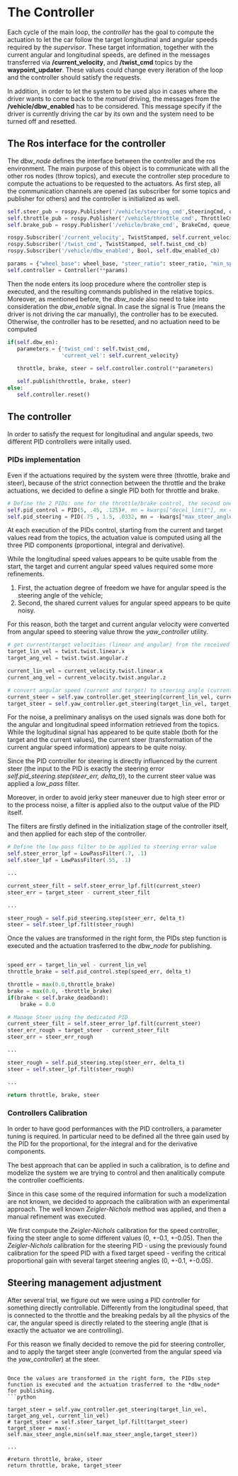 # The Controller

Each cycle of the main loop, the *controller* has the goal to compute the actuation to let the car follow the target longitudinal and angular speeds required by the *supervisor*. These target information, together with the current angular and longitudinal speeds, are defined in the messages transferred via __/current\_velocity__, and __/twist\_cmd__ topics by the __waypoint\_updater__. These values could change every iteration of the loop and the controller should satisfy the requests.

In addition, in order to let the system to be used also in cases where the driver wants to come back to the *manual* driving, the messages from the __/vehicle/dbw_enabled__ has to be considered. This message specify if the driver is currently driving the car by its own and the system need to be turned off and resetted. 

## The Ros interface for the controller

The *dbw_node* defines the interface between the controller and the ros environment. The main purpose of this object is to communicate with all the other ros nodes (throw topics), and execute the controller step procedure to compute the actuations to be requested to the actuators. 
As first step, all the communication channels are opened (as subscriber for some topics and publisher for others) and the controller is initialized as well. 

```python
self.steer_pub = rospy.Publisher('/vehicle/steering_cmd',SteeringCmd, queue_size=1)
self.throttle_pub = rospy.Publisher('/vehicle/throttle_cmd', ThrottleCmd, queue_size=1)
self.brake_pub = rospy.Publisher('/vehicle/brake_cmd', BrakeCmd, queue_size=1)

rospy.Subscriber('/current_velocity', TwistStamped, self.current_velocity_cb)
rospy.Subscriber('/twist_cmd', TwistStamped, self.twist_cmd_cb)
rospy.Subscriber('/vehicle/dbw_enabled', Bool, self.dbw_enabled_cb)

params = {"wheel_base": wheel_base, "steer_ratio": steer_ratio, "min_speed": min_speed, "max_lat_accel": max_lat_accel, "max_steer_angle": max_steer_angle, "brake_deadband": brake_deadband, "accel_limit": accel_limit, "decel_limit": decel_limit}
self.controller = Controller(**params)
```

Then the node enters its loop procedure where the controller step is executed, and the resulting commands published in the relative topics.
Moreover, as mentioned before, the *dbw_node* also need to take into consideration the *dbw_enable* signal. In case the signal is True (means the driver is not driving the car manually), the controller has to be executed. Otherwise, the controller has to be resetted, and no actuation need to be computed

 ```python
if(self.dbw_en):
    parameters = {'twist_cmd': self.twist_cmd,
                  'current_vel': self.current_velocity}
    
    throttle, brake, steer = self.controller.control(**parameters)

    self.publish(throttle, brake, steer)
else:
    self.controller.reset()
```

## The controller

In order to satisfy the request for longitudinal and angular speeds, two different PID controllers were initally used. 

### PIDs implementation

Even if the actuations required by the system were three (throttle, brake and steer), because of the strict connection between the throttle and the brake actuations, we decided to define a single PID both for throttle and brake.

```python
# Define the 2 PIDs: one for the throttle/brake control, the second one for the steering
self.pid_control = PID(5, .45, .125)#, mn = kwargs["decel_limit"], mx = kwargs["accel_limit"])
self.pid_steering = PID(.75 , 1.5, .0332, mn = -kwargs["max_steer_angle"], mx = kwargs["max_steer_angle"])
```

At each execution of the PIDs control, starting from the current and target values read from the topics, the actuation value is computed using all the three PID components (proportional, integral and derivative).

While the longitudinal speed values appears to be quite usable from the start, the target and current angular speed values required some more refinements. 
1. First, the actuation degree of freedom we have for angular speed is the steering angle of the vehicle;
2. Second, the shared current values for angular speed appears to be quite noisy.

For this reason, both the target and current angular velocity were converted from angular speed to steering value throw the *yaw_controller* utility. 

```python
# get current/target velocities (linear and angular) from the received messages in the topics 		
target_lin_vel = twist.twist.linear.x
target_ang_vel = twist.twist.angular.z

current_lin_vel = current_velocity.twist.linear.x
current_ang_vel = current_velocity.twist.angular.z

# convert angular speed (current and target) to steering angle (current and target)
current_steer = self.yaw_controller.get_steering(current_lin_vel, current_ang_vel, current_lin_vel)
target_steer = self.yaw_controller.get_steering(target_lin_vel, target_ang_vel, current_lin_vel)
```
For the noise, a preliminary analisys on the used signals was done both for the angular and longitudinal speed information retrieved from the topics. 
While the logitudinal signal has appeared to be quite stable (both for the target and the current values), the current steer (transformation of the current angular speed information) appears to be quite noisy. 

Since the PID controller for steering is directly influenced by the current steer (the input to the PID is exactly the steering error *self.pid_steering.step(steer_err, delta_t)*), to the current steer value was applied a *low_pass* filter. 

Moreover, in order to avoid jerky steer maneuver due to high steer error or to the process noise, a filter is applied also to the output value of the PID itself.

The filters are firstly defined in the initialization stage of the controller itself, and then applied for each step of the controller.

```python
# Define the low pass filter to be applied to steering error value
self.steer_error_lpf = LowPassFilter(.7, .1)
self.steer_lpf = LowPassFilter(.55, .1)

...

current_steer_filt = self.steer_error_lpf.filt(current_steer)
steer_err = target_steer - current_steer_filt

...

steer_rough = self.pid_steering.step(steer_err, delta_t)
steer = self.steer_lpf.filt(steer_rough)
```

Once the values are transformed in the right form, the PIDs step function is executed and the actuation trasferred to the *dbw_node* for publishing.
```python

speed_err = target_lin_vel - current_lin_vel
throttle_brake = self.pid_control.step(speed_err, delta_t)

throttle = max(0.0,throttle_brake)
brake = max(0.0, -throttle_brake)
if(brake < self.brake_deadband):
    brake = 0.0

# Manage Steer using the dedicated PID
current_steer_filt = self.steer_error_lpf.filt(current_steer)
steer_err_rough = target_steer - current_steer_filt
steer_err = steer_err_rough

...

steer_rough = self.pid_steering.step(steer_err, delta_t)
steer = self.steer_lpf.filt(steer_rough)

...

return throttle, brake, steer
```
### Controllers Calibration

In order to have good performances with the PID controllers, a parameter tuning is required. In particular need to be defined all the three gain used by the PID for the proportional, for the integral and for the derivative components. 

The best approach that can be applied in such a calibration, is to define and modelize the system we are trying to control and then analitically compute the controller coefficients. 

Since in this case some of the required information for such a modelization are not known, we decided to approach the calibration with an experimental approach. The well known _*Zeigler-Nichols*_ method was applied, and then a manual refinement was executed.

We first compute the *Zeigler-Nichols* calibration for the speed controller, fixing the steer angle to some different values (0, +-0.1, +-0.05). 
Then the *Zeigler-Nichols* calibration for the steering PID - using the previously found calibration for the speed PID with a fixed target speed - verifing the critical proportional gain with several target steering angles (0, +-0.1, +-0.05).

## Steering management adjustment

After several trial, we figure out we were using a PID controller for something directly controllable. Differently from the longitudinal speed, that is connected to the throttle and the breaking pedals by all the physics of the car, the angular speed is directly related to the steering angle (that is exactly the actuator we are controlling).

For this reason we finally decided to remove the pid for steering controller, and to apply the target steer angle (converted from the angular speed via the *yaw_controller*) at the steer.
```

Once the values are transformed in the right form, the PIDs step function is executed and the actuation trasferred to the *dbw_node* for publishing.
```python

target_steer = self.yaw_controller.get_steering(target_lin_vel, target_ang_vel, current_lin_vel)
# target_steer = self.steer_target_lpf.filt(target_steer)
target_steer = max(-self.max_steer_angle,min(self.max_steer_angle,target_steer))

...

#return throttle, brake, steer
return throttle, brake, target_steer
```
